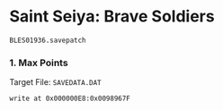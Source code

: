 #  Saint Seiya: Brave Soldiers 

`BLES01936.savepatch`

### 1. Max Points

Target File: `SAVEDATA.DAT`

```
write at 0x000000E8:0x0098967F
```

